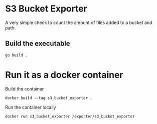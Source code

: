 # S3 Bucket Exporter

A very simple check to count the amount of files added to a bucket and path.

## Build the executable

```
go build .
```

# Run it as a docker container

Build the container

```
docker build --tag s3_bucket_exporter .
```

Run the container locally

```
docker run s3_bucket_exporter /exporter/s3_bucket_exporter
```